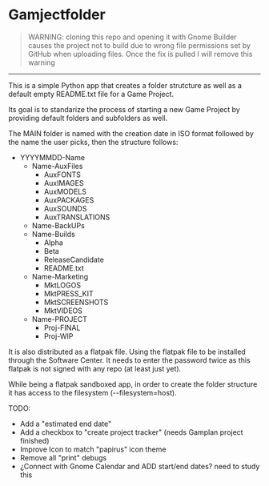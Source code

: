 # Gamjectfolder


> WARNING: cloning this repo and opening it with Gnome Builder causes the project not to build due to wrong file permissions set by GitHub when uploading files. Once the fix is pulled I will remove this warning
---

This is a simple Python app that creates a folder strutcture as well as a default empty README.txt file for a Game Project.

Its goal is to standarize the process of starting a new Game Project by providing default folders and subfolders as well.

The MAIN folder is named with the creation date in ISO format followed by the name the user picks, then the structure follows:

 * YYYYMMDD-Name
    * Name-AuxFiles
      * AuxFONTS
      * AuxIMAGES
      * AuxMODELS
      * AuxPACKAGES
      * AuxSOUNDS
      * AuxTRANSLATIONS
    * Name-BackUPs
    * Name-Builds
      * Alpha
      * Beta
      * ReleaseCandidate
      * README.txt
    * Name-Marketing
      * MktLOGOS
      * MktPRESS_KIT
      * MktSCREENSHOTS
      * MktVIDEOS
    * Name-PROJECT
      * Proj-FINAL
      * Proj-WIP
        
It is also distributed as a flatpak file. Using the flatpak file to be installed through the Software Center. It needs to enter the password twice as this flatpak is not signed with any repo (at least just yet).

While being a flatpak sandboxed app, in order to create the folder structure it has access to the filesystem (--filesystem=host).


TODO: 
   - Add a "estimated end date"
   - Add a checkbox to "create project tracker" (needs Gamplan project finished)
   - Improve Icon to match "papirus" icon theme
   - Remove all "print" debugs
   - ¿Connect with Gnome Calendar and ADD start/end dates? need to study this
